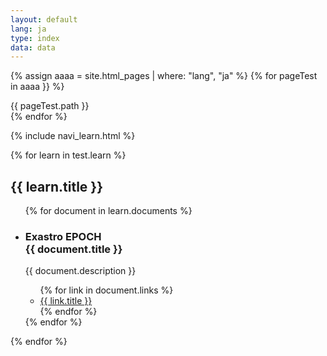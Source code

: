 ```yaml
---
layout: default
lang: ja
type: index
data: data
---
```









{% assign aaaa = site.html_pages | where: "lang", "ja" %}
{% for pageTest in aaaa }} %}
    <div>{{ pageTest.path }}</div>
{% endfor %}




{% include navi_learn.html %}

{% for learn in test.learn %}
<section class="">
    <h2><i class="{{ learn.icon }}"></i> {{ learn.title }}</h2>
    <ul class="content-list">
    {% for document in learn.documents %}
        <li class="content-item">
            <div class="content-card">
                <div class="content-header">
                    <h3 class="content-title">
                        <span class="content-type">Exastro EPOCH</span><br>
                        {{ document.title }}
                    </h3>
                </div>
                <div class="content-body">
                    <p class="content-paragraph">{{ document.description }}</p>
                </div>
                <div class="content-footer">
                    <ul class="content-link-list">
                    {% for link in document.links %}
                        <li class="content-link-item">
                            <a class="content-link" href="{{ link.url }}">
                                {{ link.title }} <i class="fas fa-angle-right"></i>
                            </a>
                        </li>
                    {% endfor %}
                    </ul>
                </div>
            </div>
        </li>
    {% endfor %}
    </ul>
</section>
{% endfor %}